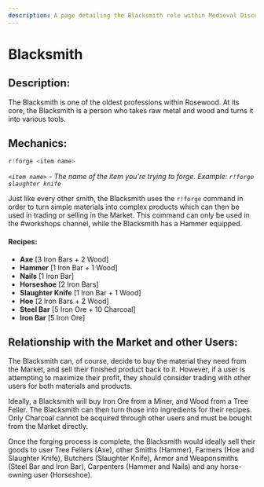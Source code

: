 ```yaml
---
description: A page detailing the Blacksmith role within Medieval Discord.
---
```


# Blacksmith

## Description:

The Blacksmith is one of the oldest professions within Rosewood. At its core, the Blacksmith is a person who takes raw metal and wood and turns it into various tools.

## Mechanics:

```javascript
r!forge <item name>
```

_`<item name>`_ _- The name of the item you're trying to forge. Example:_ _`r!forge slaughter knife`_

Just like every other smith, the Blacksmith uses the `r!forge` command in order to turn simple materials into complex products which can then be used in trading or selling in the Market. This command can only be used in the \#workshops channel, while the Blacksmith has a Hammer equipped.

#### Recipes:

* **Axe** \[3 Iron Bars + 2 Wood\]
* **Hammer** \[1 Iron Bar + 1 Wood\]
* **Nails** \[1 Iron Bar\]
* **Horseshoe** \[2 Iron Bars\]
* **Slaughter Knife** \[1 Iron Bar + 1 Wood\]
* **Hoe** \[2 Iron Bars + 2 Wood\]
* **Steel Bar** \[5 Iron Ore + 10 Charcoal\]
* **Iron Bar** \[5 Iron Ore\]

## Relationship with the Market and other Users:

The Blacksmith can, of course, decide to buy the material they need from the Market, and sell their finished product back to it. However, if a user is attempting to maximize their profit, they should consider trading with other users for both materials and products.

Ideally, a Blacksmith will buy Iron Ore from a Miner, and Wood from a Tree Feller. The Blacksmith can then turn those into ingredients for their recipes. Only Charcoal cannot be acquired through other users and must be bought from the Market directly.

Once the forging process is complete, the Blacksmith would ideally sell their goods to user Tree Fellers \(Axe\), other Smiths \(Hammer\), Farmers \(Hoe and Slaughter Knife\), Butchers \(Slaughter Knife\), Armor and Weaponsmiths \(Steel Bar and Iron Bar\), Carpenters \(Hammer and Nails\) and any horse-owning user \(Horseshoe\).

